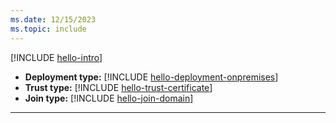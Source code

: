 ```yaml
---
ms.date: 12/15/2023
ms.topic: include
---
```


[!INCLUDE [hello-intro](../../includes/hello-intro.md)]
- **Deployment type:** [!INCLUDE [hello-deployment-onpremises](../../includes/hello-deployment-onpremises.md)]
- **Trust type:** [!INCLUDE [hello-trust-certificate](tooltip-cert-trust.md)]
- **Join type:** [!INCLUDE [hello-join-domain](../../includes/hello-join-domain.md)]
---